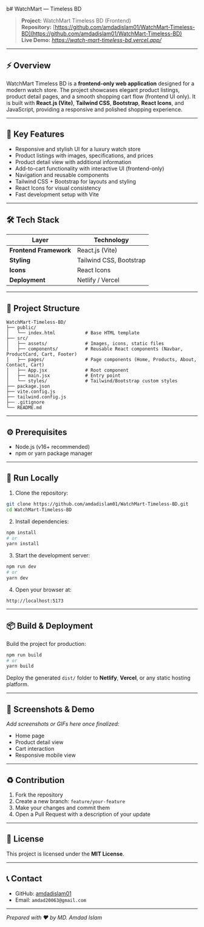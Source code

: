 b# WatchMart — Timeless BD

> **Project:** WatchMart Timeless BD (Frontend)
><br />
> **Repository:** [https://github.com/amdadislam01/WatchMart-Timeless-BD](https://github.com/amdadislam01/WatchMart-Timeless-BD)
><br />
> **Live Demo:** *https://watch-mart-timeless-bd.vercel.app/*

---

## ⚡ Overview

WatchMart Timeless BD is a **frontend-only web application** designed for a modern watch store. The project showcases elegant product listings, product detail pages, and a smooth shopping cart flow (frontend UI only). It is built with **React.js (Vite)**, **Tailwind CSS**, **Bootstrap**, **React Icons**, and JavaScript, providing a responsive and polished shopping experience.

---

## 🎯 Key Features

* Responsive and stylish UI for a luxury watch store
* Product listings with images, specifications, and prices
* Product detail view with additional information
* Add-to-cart functionality with interactive UI (frontend-only)
* Navigation and reusable components
* Tailwind CSS + Bootstrap for layouts and styling
* React Icons for visual consistency
* Fast development setup with Vite

---

## 🛠 Tech Stack

| Layer                  | Technology              |
| ---------------------- | ----------------------- |
| **Frontend Framework** | React.js (Vite)         |
| **Styling**            | Tailwind CSS, Bootstrap |
| **Icons**              | React Icons             |
| **Deployment**         | Netlify / Vercel        |

---

## 📁 Project Structure

```
WatchMart-Timeless-BD/
├── public/
│   └── index.html           # Base HTML template
├── src/
│   ├── assets/              # Images, icons, static files
│   ├── components/          # Reusable React components (Navbar, ProductCard, Cart, Footer)
│   ├── pages/               # Page components (Home, Products, About, Contact, Cart)
│   ├── App.jsx              # Root component
│   ├── main.jsx             # Entry point
│   └── styles/              # Tailwind/Bootstrap custom styles
├── package.json
├── vite.config.js
├── tailwind.config.js
├── .gitignore
└── README.md
```

---

## ⚙️ Prerequisites

* Node.js (v16+ recommended)
* npm or yarn package manager

---

## 🚀 Run Locally

1. Clone the repository:

```bash
git clone https://github.com/amdadislam01/WatchMart-Timeless-BD.git
cd WatchMart-Timeless-BD
```

2. Install dependencies:

```bash
npm install
# or
yarn install
```

3. Start the development server:

```bash
npm run dev
# or
yarn dev
```

4. Open your browser at:

```
http://localhost:5173
```

---

## 📦 Build & Deployment

Build the project for production:

```bash
npm run build
# or
yarn build
```

Deploy the generated `dist/` folder to **Netlify**, **Vercel**, or any static hosting platform.

---

## 📸 Screenshots & Demo

*Add screenshots or GIFs here once finalized:*

* Home page
* Product detail view
* Cart interaction
* Responsive mobile view

---

## ♻️ Contribution

1. Fork the repository
2. Create a new branch: `feature/your-feature`
3. Make your changes and commit them
4. Open a Pull Request with a description of your update

---

## 📝 License

This project is licensed under the **MIT License**.

---

## 📞 Contact

* GitHub: [amdadislam01](https://github.com/amdadislam01)
* Email: `amdad20063@gmail.com` 

---

*Prepared with ❤️ by MD. Amdad Islam*
